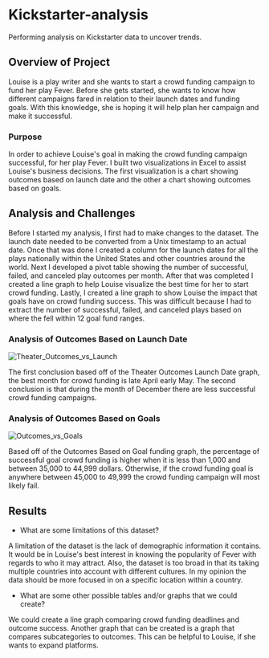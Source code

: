 # Kickstarter-analysis

Performing analysis on Kickstarter data to uncover trends.

## Overview of Project

Louise is a play writer and she wants to start a crowd funding campaign to fund her play Fever.  Before she gets started, she wants to know how different campaigns fared in relation to their launch dates and funding goals.  With this knowledge, she is hoping it will help plan her campaign and make it successful.

### Purpose

In order to achieve Louise's goal in making the crowd funding campaign successful, for her play Fever.  I built two visualizations in Excel to assist Louise's business decisions.  The first visualization is a chart showing outcomes based on launch date and the other a chart showing outcomes based on goals. 

## Analysis and Challenges

Before I started my analysis, I first had to make changes to the dataset.  The launch date needed to be converted from a Unix timestamp to an actual date. Once that was done I created a column for the launch dates for all the plays nationally within the United States and other countries around the world.  Next I developed a pivot table showing the number of successful, failed, and canceled play outcomes per month. After that was completed I created a line graph to help Louise visualize the best time for her to start crowd funding.  Lastly, I created a line graph to show Louise the impact that goals have on crowd funding success. This was difficult because I had to extract the number of successful, failed, and canceled plays based on where the fell within 12 goal fund ranges.      

### Analysis of Outcomes Based on Launch Date

![Theater_Outcomes_vs_Launch](https://user-images.githubusercontent.com/80642682/116016704-7e5ff100-a60b-11eb-8772-670ec7ca3f7a.png)

The first conclusion based off of the Theater Outcomes Launch Date graph, the best month for crowd funding is late April early May.  The second conclusion is that during the month of December there are less successful crowd funding campaigns.


### Analysis of Outcomes Based on Goals

![Outcomes_vs_Goals](https://user-images.githubusercontent.com/80642682/116016730-946db180-a60b-11eb-8d50-7c1c2405d1ce.png)

Based off of the Outcomes Based on Goal funding graph, the percentage of successful goal crowd funding is higher when it is less than 1,000 and between 35,000 to 44,999 dollars.  Otherwise, if the crowd funding goal is anywhere between 45,000 to 49,999 the crowd funding campaign will most likely fail. 

## Results

- What are some limitations of this dataset?

A limitation of the dataset is the lack of demographic information it contains.  It would be in Louise's best interest in knowing the popularity of Fever with regards to who it may attract.  Also, the dataset is too broad in that its taking multiple countries into account with different cultures.  In my opinion the data should be more focused in on a specific location within a country.

- What are some other possible tables and/or graphs that we could create?

We could create a line graph comparing crowd funding deadlines and outcome success.  Another graph that can be created is a graph that compares subcategories to outcomes.  This can be helpful to Louise, if she wants to expand platforms.
